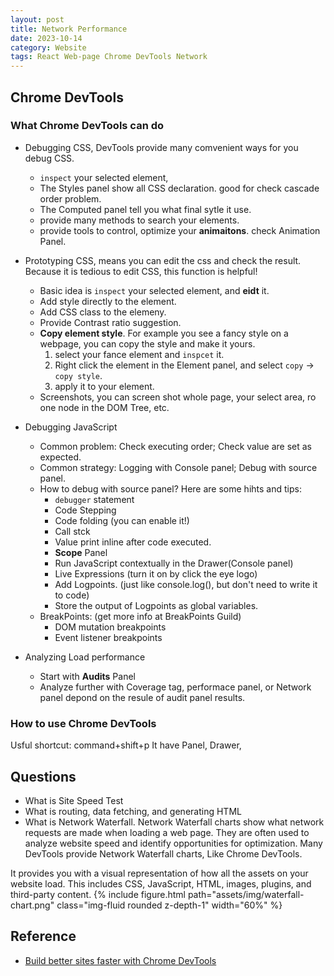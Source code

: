 ```yaml
---
layout: post
title: Network Performance
date: 2023-10-14
category: Website
tags: React Web-page Chrome DevTools Network
---
```



## Chrome DevTools
### What Chrome DevTools can do
- Debugging CSS, DevTools provide many comvenient ways for you debug CSS.
  - `inspect` your selected element, 
  - The Styles panel show all CSS declaration. good for check cascade order problem.
  - The Computed panel tell you what final sytle it use. 
  - provide many methods to search your elements.
  - provide tools to control, optimize your **animaitons**. check Animation Panel.
- Prototyping CSS, means you can edit the css and check the result. Because it is tedious to edit CSS, this function is helpful!
  - Basic idea is `inspect` your selected element, and **eidt** it.
  - Add style directly to the element.
  - Add CSS class to the elemeny.
  - Provide Contrast ratio suggestion.
  - **Copy element style**. For example you see a fancy style on a webpage, you can copy the style and make it yours. 
    1. select your fance element and `inspcet` it.
    2. Right click the element in the Element panel, and select `copy` -> `copy style`.
    3. apply it to your element.
  - Screenshots, you can screen shot whole page, your select area, ro one node in the DOM Tree, etc.
- Debugging JavaScript
  - Common problem: Check executing order; Check value are set as expected.
  - Common strategy: Logging with Console panel; Debug with source panel.
  - How to debug with source panel? Here are some hihts and tips:
    - `debugger` statement 
    - Code Stepping
    - Code folding (you can enable it!)
    - Call stck
    - Value print inline after code executed.
    - **Scope** Panel
    - Run JavaScript contextually in the Drawer(Console panel)
    - Live Expressions (turn it on by click the eye logo)
    - Add Logpoints. (just like console.log(), but don't need to write it to code)
    - Store the output of Logpoints as global variables.
  - BreakPoints: (get more info at BreakPoints Guild)
    - DOM mutation breakpoints
    - Event listener breakpoints

- Analyzing Load performance
  - Start with **Audits** Panel
  - Analyze further with Coverage tag, performace panel, or Network panel depond on the resule of audit panel results.



### How to use Chrome DevTools
Usful shortcut: command+shift+p
It have Panel, Drawer, 

## Questions
- What is Site Speed Test
- What is routing, data fetching, and generating HTML
- What is Network Waterfall.
Network Waterfall charts show what network requests are made when loading a web page. They are often used to analyze website speed and identify opportunities for optimization. Many DevTools provide Network Waterfall charts, Like Chrome DevTools.

It provides you with a visual representation of how all the assets on your website load. This includes CSS, JavaScript, HTML, images, plugins, and third-party content.
{% include figure.html path="assets/img/waterfall-chart.png" class="img-fluid rounded z-depth-1" width="60%" %}



## Reference

- [Build better sites faster with Chrome DevTools](https://www.youtube.com/watch?v=VYyQv0CSZOE&t=2s)
